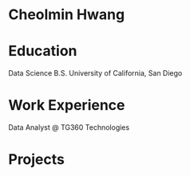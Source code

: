 # Cheolmin Hwang

# Education
Data Science B.S. University of California, San Diego

# Work Experience
Data Analyst @ TG360 Technologies

# Projects
